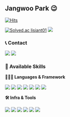 ## Jangwoo Park 😉
[![Hits](https://hits.seeyoufarm.com/api/count/incr/badge.svg?url=https%3A%2F%2Fgithub.com%2FLisiant%2Fhit-counter&count_bg=%2379C83D&title_bg=%23555555&icon=&icon_color=%23E7E7E7&title=hits&edge_flat=false)](https://hits.seeyoufarm.com)


[![Solved.ac lisiant01](http://mazassumnida.wtf/api/v2/generate_badge?boj=lisiant01)](https://solved.ac/lisiant01)
<img src="https://github-readme-stats.vercel.app/api?username=Lisiant&show_icons=true&theme=merko">


### 📞 Contact 
<a href="wkdxod321@gmail.com"><img src="https://img.shields.io/badge/Gmail-EA4335?style=flat-square&logo=Gmail&logoColor=white"/></a>
<a href="https://www.instagram.com/long_rain__/" target="_blank"><img src="https://img.shields.io/badge/Instagram-E4405F?style=flat-square&logo=Instagram&logoColor=white"/></a>

### 💪 Available Skills 

**🧑🏻‍💻 Languages & Framework** 
<br><br>
<img src="https://img.shields.io/badge/Java-007396?style=flat-square&logo=openjdk&logoColor=white"> 
<img src="https://img.shields.io/badge/Python-3776AB?style=flat-square&logo=python&logoColor=white">
<img src="https://img.shields.io/badge/Kotlin-7F52FF?style=flat-square&logo=kotlin&logoColor=white">
<img src="https://img.shields.io/badge/Spring boot-6DB33F?style=flat-square&logo=springboot&logoColor=white">
<img src="https://img.shields.io/badge/JPA-6DB33F?style=flat-square&logo=spring&logoColor=white">
<img src="https://img.shields.io/badge/MySQL-4479A1?style=flat-square&logo=mysql&logoColor=white"> 
<img src="https://img.shields.io/badge/Oracle-F80000?style=flat-square&logo=oracle&logoColor=white">

**🛠️ Infra & Tools**
<br><br>
<img src="https://img.shields.io/badge/Docker-2496ED.svg?&style=flat-square&logo=docker&logoColor=white">
<img src="https://img.shields.io/badge/Elastic%20Stack-005571.svg?&style=flat-square&logo=elasticstack&logoColor=white">
<img src="https://img.shields.io/badge/Amazon%20EC2-FF9900?style=flat-square&logo=amazonec2&logoColor=white">
<img src="https://img.shields.io/badge/Git-F05032?style=flat-square&logo=git&logoColor=white">
<img src="https://img.shields.io/badge/GitHub-181717?style=flat-square&logo=github&logoColor=white">
<img src="https://img.shields.io/badge/Postman-FF6C37?style=flat-square&logo=Postman&logoColor=white"><br><br>

